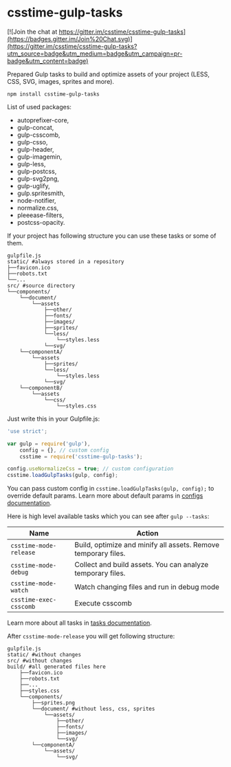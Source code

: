 # csstime-gulp-tasks

[![Join the chat at https://gitter.im/csstime/csstime-gulp-tasks](https://badges.gitter.im/Join%20Chat.svg)](https://gitter.im/csstime/csstime-gulp-tasks?utm_source=badge&utm_medium=badge&utm_campaign=pr-badge&utm_content=badge)

Prepared Gulp tasks to build and optimize assets of your project (LESS, CSS, SVG, images, sprites and more).

```
npm install csstime-gulp-tasks
```

List of used packages:
* autoprefixer-core,
* gulp-concat,
* gulp-csscomb,
* gulp-csso,
* gulp-header,
* gulp-imagemin,
* gulp-less,
* gulp-postcss,
* gulp-svg2png,
* gulp-uglify,
* gulp.spritesmith,
* node-notifier,
* normalize.css,
* pleeease-filters,
* postcss-opacity.

If your project has following structure you can use these tasks or some of them.

```
gulpfile.js
static/ #always stored in a repository
├──favicon.ico
├──robots.txt
└──...
src/ #source directory
└──components/
	└──document/
		└──assets
			├──other/
			├──fonts/
			├──images/
			├──sprites/
			└──less/
				└──styles.less
			└──svg/
	└──componentA/
		└──assets
			├──sprites/
			└──less/
				└──styles.less
			└──svg/
	└──componentB/
		└──assets
			└──css/
				└──styles.css
```

Just write this in your Gulpfile.js:
```javascript
'use strict';

var gulp = require('gulp'),
    config = {}, // custom config
    csstime = require('csstime-gulp-tasks');

config.useNormalizeCss = true; // custom configuration
csstime.loadGulpTasks(gulp, config);
```

You can pass custom config in `csstime.loadGulpTasks(gulp, config);` to override default params.
Learn more about default params in [configs documentation](/doc/configs.md).

Here is high level available tasks which you can see after `gulp --tasks`:

| Name						| Action																		|
|---------------------------|-------------------------------------------------------------------------------|
| `csstime-mode-release`	| Build, optimize and minify all assets. Remove temporary files.				|
| `csstime-mode-debug`		| Collect and build assets. You can analyze temporary files.					|
| `csstime-mode-watch`		| Watch changing files and run in debug mode									|
| `csstime-exec-csscomb`	| Execute csscomb																|

Learn more about all tasks in [tasks documentation](/doc/tasks.md).

After `csstime-mode-release` you will get following structure:
```
gulpfile.js
static/ #without changes
src/ #without changes
build/ #all generated files here
	├──favicon.ico
    ├──robots.txt
    ├──...
	├──styles.css
	└──components/
		├──sprites.png
		└──document/ #without less, css, sprites
			└──assets/
				├──other/
				├──fonts/
				├──images/
				└──svg/
		└──componentA/
			└──assets/
				└──svg/

```